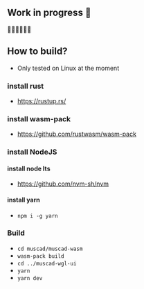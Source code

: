 ## Work in progress :construction:

:construction::construction::construction::construction::construction::construction:

## How to build?
* Only tested on Linux at the moment

### install rust
* https://rustup.rs/

### install wasm-pack
* https://github.com/rustwasm/wasm-pack

### install NodeJS
#### install node lts
* https://github.com/nvm-sh/nvm

#### install yarn
* `npm i -g yarn`

### Build
* `cd muscad/muscad-wasm`
* `wasm-pack build`
* `cd ../muscad-wgl-ui`
* `yarn`
* `yarn dev`
